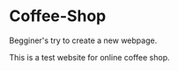 # Coffee-Shop
Begginer's try to create a new webpage.

This is a test website for online coffee shop.
